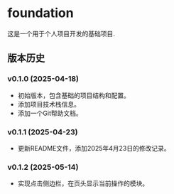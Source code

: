 # foundation
这是一个用于个人项目开发的基础项目.

## 版本历史

### v0.1.0 (2025-04-18)
- 初始版本，包含基础的项目结构和配置。
- 添加项目技术栈信息。
- 添加一个Git帮助文档。

### v0.1.1 (2025-04-23)
- 更新README文件，添加2025年4月23日的修改记录。

### v0.1.2 (2025-05-14)
- 实现点击侧边栏，在页头显示当前操作的模块。
